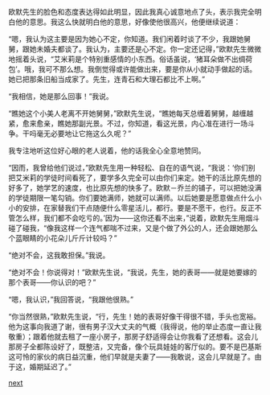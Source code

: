 
欧默先生的脸色和态度表达得如此明显，因此我真心诚意地点了头，表示我完全明白他的意思。我这么快就明白他的意思，好像使他很高兴，他便继续说道：

“嗯，我认为这主要是因为她心不定，你知道。我们闲着时谈了不少，我跟她舅舅，跟她未婚夫都谈了。我认为，主要还是心不定。你一定还记得，”欧默先生微微地摇着头说，“艾米莉是个特别重感情的小东西。俗话虽说，‘猪耳朵做不出绸荷包’。哦，我可不那么想。我倒觉得或许能做出来，要是你从小就动手做起的话。她已把那条旧船当成家了。先生，连青石和大理石都比不上啊。”

“我相信，她是那么回事！”我说。

“瞧她这个小美人老离不开她舅舅，”欧默先生说，“瞧她每天总缠着舅舅，越缠越紧，愈来愈亲，瞧她那副光景。不过，你知道，看这光景，内心准在进行一场斗争。干吗毫无必要地让它拖这么久呢？”

我专注地听这位好心眼的老人说着，他的话我全心全意地赞同。

“因而，我曾给他们说过，”欧默先生用一种轻松、自在的语气说，“我说：‘你们别把艾米莉的学徒时间看死了，要学多久完全可以由你们来定。她干的活比原先想的好多了，她学艺的速度，也比原先想的快多了。欧默－乔兰的铺子，可以把她没满的学徒期限一笔勾销。你们要她满师，她就可以满师。以后她要是愿意做点什么小小的安排，在家替我们干点随便什么零星活儿，都行。要是不愿干，也行。反正不管怎么样，我们都不会吃亏的。’因为——这你还看不出来，”说着，欧默先生用烟斗碰了碰我，“像我这样一个连气都喘不过来，又是个做了外公的人，还会跟她那么个蓝眼睛的小花朵儿斤斤计较吗？”

“绝对不会，这我敢担保。”我说。

“绝对不会！你说得对！”欧默先生说，“我说，先生，她的表哥——就是她要嫁的那个表哥——你认识的吧？”

“嗯，我认识，”我回答说，“我跟他很熟。”

“你当然很熟，”欧默先生说，“行，先生！她的表哥好像干得很不错，手头也宽裕。他为这事向我道了谢，很有男子汉大丈夫的气概（我得说，他的举止态度一直让我敬重）；跟着他就去租了一座小房子，那房子舒适得会让你我看了还想看。这会儿那房子全都陈设好了，既整洁，又完备，像个玩具娃娃的客厅似的。要不是巴基斯这可怜的家伙的病日益沉重，他们早就是夫妻了——我敢说，这会儿早就是了。由于这，婚期延迟了。”

[next](page394.md)